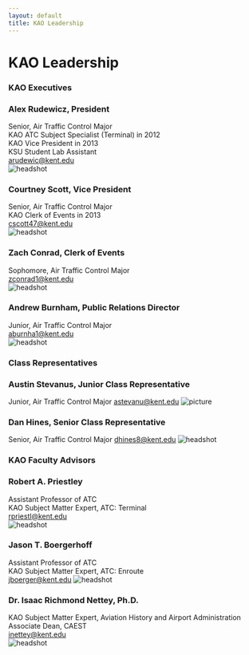 ```yaml
---
layout: default
title: KAO Leadership
---
```

# KAO Leadership

### KAO Executives

### Alex Rudewicz, President
Senior, Air Traffic Control Major  
KAO ATC Subject Specialist (Terminal) in 2012  
KAO Vice President in 2013  
KSU Student Lab Assistant  
[arudewic@kent.edu](mailto:arudewic@kent.edu)  
![headshot](/assets/images/leadership/AR.jpg)


### Courtney Scott, Vice President
Senior, Air Traffic Control Major  
KAO Clerk of Events in 2013  
[cscott47@kent.edu](mailto:cscott47@kent.edu)  
![headshot](/assets/images/leadership/CS.jpg)


### Zach Conrad, Clerk of Events
Sophomore, Air Traffic Control Major  
[zconrad1@kent.edu](mailto:zconrad1@kent.edu)  
![headshot](/assets/images/leadership/ZC.jpg)


### Andrew Burnham, Public Relations Director
Junior, Air Traffic Control Major  
[aburnha1@kent.edu](mailto:aburnha1@kent.edu)  
![headshot](/assets/images/leadership/AB.jpg)


### Class Representatives

<!-- ### , Freshman Class Representative
Freshman, Air Traffic Control Major
[@kent.edu](mailto:@kent.edu)
![headshot](/assets/images/leadership/XX.jpg)

### , Sophomore Class Representative
Sophomore, Air Traffic Control Major
[@kent.edu](mailto:@kent.edu)
![headshot](/assets/images/leadership/XX.jpg) -->

### Austin Stevanus, Junior Class Representative
Junior, Air Traffic Control Major
[astevanu@kent.edu](mailto:astevanu@kent.edu)
![picture](/assets/images/leadership/AS.jpg)

### Dan Hines, Senior Class Representative
Senior, Air Traffic Control Major
[dhines8@kent.edu](mailto:dhines8@kent.edu)
![headshot](/assets/images/leadership/DH.jpg)


### KAO Faculty Advisors

### Robert A. Priestley
Assistant Professor of ATC  
KAO Subject Matter Expert, ATC: Terminal  
[rpriestl@kent.edu](mailto:rpriestl@kent.edu)  
![headshot](/assets/images/leadership/RP.jpg)

### Jason T. Boergerhoff
Assistant Professor of ATC  
KAO Subject Matter Expert, ATC: Enroute  
[jboerger@kent.edu](mailto:jboerger@kent.edu)
![headshot](/assets/images/leadership/JB.jpg)

### Dr. Isaac Richmond Nettey, Ph.D.
KAO Subject Matter Expert, Aviation History and Airport Administration  
Associate Dean, CAEST  
[inettey@kent.edu](mailto:inettey@kent.edu)  
![headshot](/assets/images/leadership/IN.jpg)

